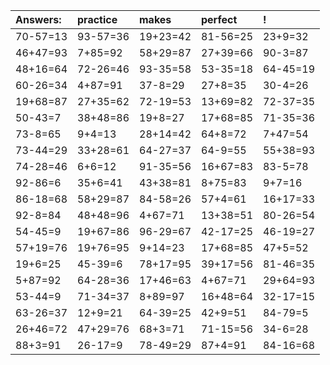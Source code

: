 | Answers: | practice | makes | perfect | ! |
| :--- | :--- | :--- | :--- | :--- |
| 70-57=13 | 93-57=36 | 19+23=42 | 81-56=25 | 23+9=32 | 
| 46+47=93 | 7+85=92 | 58+29=87 | 27+39=66 | 90-3=87 | 
| 48+16=64 | 72-26=46 | 93-35=58 | 53-35=18 | 64-45=19 | 
| 60-26=34 | 4+87=91 | 37-8=29 | 27+8=35 | 30-4=26 | 
| 19+68=87 | 27+35=62 | 72-19=53 | 13+69=82 | 72-37=35 | 
| 50-43=7 | 38+48=86 | 19+8=27 | 17+68=85 | 71-35=36 | 
| 73-8=65 | 9+4=13 | 28+14=42 | 64+8=72 | 7+47=54 | 
| 73-44=29 | 33+28=61 | 64-27=37 | 64-9=55 | 55+38=93 | 
| 74-28=46 | 6+6=12 | 91-35=56 | 16+67=83 | 83-5=78 | 
| 92-86=6 | 35+6=41 | 43+38=81 | 8+75=83 | 9+7=16 | 
| 86-18=68 | 58+29=87 | 84-58=26 | 57+4=61 | 16+17=33 | 
| 92-8=84 | 48+48=96 | 4+67=71 | 13+38=51 | 80-26=54 | 
| 54-45=9 | 19+67=86 | 96-29=67 | 42-17=25 | 46-19=27 | 
| 57+19=76 | 19+76=95 | 9+14=23 | 17+68=85 | 47+5=52 | 
| 19+6=25 | 45-39=6 | 78+17=95 | 39+17=56 | 81-46=35 | 
| 5+87=92 | 64-28=36 | 17+46=63 | 4+67=71 | 29+64=93 | 
| 53-44=9 | 71-34=37 | 8+89=97 | 16+48=64 | 32-17=15 | 
| 63-26=37 | 12+9=21 | 64-39=25 | 42+9=51 | 84-79=5 | 
| 26+46=72 | 47+29=76 | 68+3=71 | 71-15=56 | 34-6=28 | 
| 88+3=91 | 26-17=9 | 78-49=29 | 87+4=91 | 84-16=68 | 
